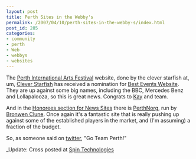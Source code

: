 ```yaml
---
layout: post
title: Perth Sites in the Webby's
permalink: /2007/04/10/perth-sites-in-the-webby-s/index.html
post_id: 285
categories: 
- community
- perth
- Web
- webbys
- websites
---
```


 The <a href="http://www.perthfestival.com.au/">Perth International Arts Festival</a> website, done by the clever starfish at, um, <a href="http://cleverstarfish.com">Clever Starfish</a> has received a nomination for <a href="http://www.webbyawards.com/webbys/current.php#webby_entry_events">Best Events Website</a>. They are up against some big names, including the <span class="caps">BBC</span>, Mercedes Benz and Lollapalooza, so this is great news. Congrats to <a href="http://goatlady.wordpress.com">Kay</a> and team.

And in the <a href="http://www.webbyawards.com/webbys/current_honorees.php?media_id=96&category_id=45">Honorees section for News Sites</a> there is <a href="http://www.perthnorg.com.au">PerthNorg</a>, run by <a href="http://www.norgdom.perthnorg.com.au/">Bronwen Clune</a>. Once again it's a fantastic site that is really pushing up against some of the established players in the market, and (I'm assuming) a fraction of the budget.

So, as someone said on <a href="http://www.twitter.com">twitter</a>, "Go Team Perth!"

_Update: Cross posted at <a href="http://spintech.com.au/2007/4/11/perth-sites-in-the-webby-s">Spin Technologies</a>

